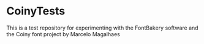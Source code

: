 # CoinyTests
This is a test repository for experimenting with the FontBakery software and the Coiny font project by Marcelo Magalhaes
